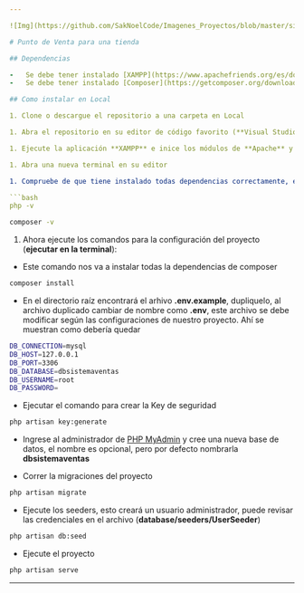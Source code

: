 ```yaml
---

![Img](https://github.com/SakNoelCode/Imagenes_Proyectos/blob/master/sistemaAbarrotePanel.png)

# Punto de Venta para una tienda

## Dependencias

-   Se debe tener instalado [XAMPP](https://www.apachefriends.org/es/download.html "XAMPP") (versión **PHP** **8.1** o superior)
-   Se debe tener instalado [Composer](https://getcomposer.org/download/ "Composer")

## Como instalar en Local

1. Clone o descargue el repositorio a una carpeta en Local

1. Abra el repositorio en su editor de código favorito (**Visual Studio Code**)

1. Ejecute la aplicación **XAMPP** e inice los módulos de **Apache** y **MySQL**

1. Abra una nueva terminal en su editor

1. Compruebe de que tiene instalado todas dependencias correctamente, ejecute los siguientes comandos: **(Ambos comandos deberán ejecutarse correctamente - ejecutar en la terminal)**

```bash
php -v
```

```bash
composer -v
```

1. Ahora ejecute los comandos para la configuración del proyecto (**ejecutar en la terminal**):

-   Este comando nos va a instalar todas la dependencias de composer

```bash
composer install
```

-   En el directorio raíz encontrará el arhivo **.env.example**, dupliquelo, al archivo duplicado cambiar de nombre como **.env**, este archivo se debe modificar según las configuraciones de nuestro proyecto. Ahí se muestran como debería quedar

```bash
DB_CONNECTION=mysql
DB_HOST=127.0.0.1
DB_PORT=3306
DB_DATABASE=dbsistemaventas
DB_USERNAME=root
DB_PASSWORD=
```

-   Ejecutar el comando para crear la Key de seguridad

```bash
php artisan key:generate
```

-   Ingrese al administrador de [PHP MyAdmin](http://localhost/phpmyadmin/) y cree una nueva base de datos, el nombre es opcional, pero por defecto nombrarla **dbsistemaventas**

-   Correr la migraciones del proyecto

```bash
php artisan migrate
```

-   Ejecute los seeders, esto creará un usuario administrador, puede revisar las credenciales en el archivo (**database/seeders/UserSeeder**)

```bash
php artisan db:seed
```

-   Ejecute el proyecto

```bash
php artisan serve
```

---
```

